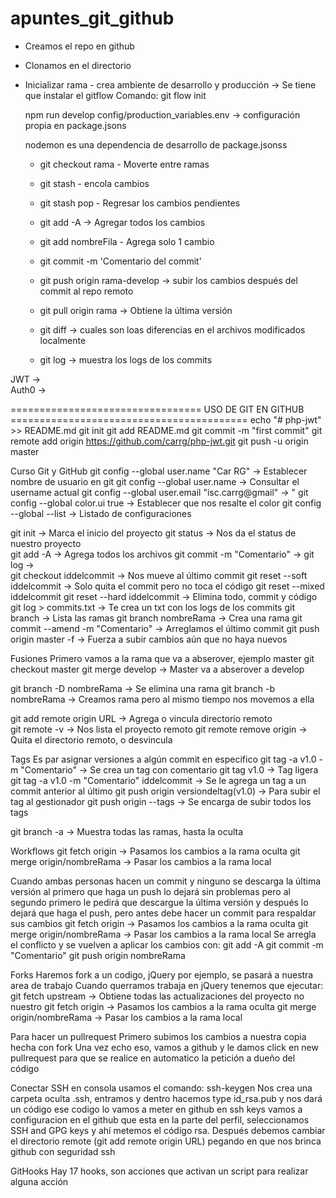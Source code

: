 # apuntes_git_github

* Creamos el repo en github
* Clonamos en el directorio
* Inicializar rama - crea ambiente de desarrollo y producción -> Se tiene que instalar el gitflow
	Comando: git flow init
	
	npm run develop config/production_variables.env -> configuración propia en package.jsons
	
	nodemon es una dependencia de desarrollo de package.jsonss
	
	
	- git checkout rama - Moverte entre ramas
	- git stash - encola cambios
	- git stash pop - Regresar los cambios pendientes
	
	- git add -A -> Agregar todos los cambios
	- git add nombreFila - Agrega solo 1 cambio
	- git commit -m 'Comentario del commit'
	- git push origin rama-develop -> subir los cambios después del commit al repo remoto
	- git pull origin rama -> Obtiene la última versión
	- git diff -> cuales son loas diferencias en el archivos modificados localmente
	- git log -> muestra los logs de los commits
	
JWT		->		
Auth0	->		



================================= USO DE GIT EN GITHUB =========================================
echo "# php-jwt" >> README.md
git init
git add README.md
git commit -m "first commit"
git remote add origin https://github.com/carrg/php-jwt.git
git push -u origin master

Curso Git y GitHub
git config --global user.name "Car RG"				->	Establecer nombre de usuario en git
git config --global user.name						->	Consultar el username actual
git config --global user.email "isc.carrg@gmail"	-> 	"
git config --global color.ui true					-> 	Establecer que nos resalte el color
git config --global --list							-> 	Listado de configuraciones

git init											->	Marca el inicio del proyecto
git status											-> 	Nos da el status de nuestro proyecto 	
git add -A 											-> 	Agrega todos los archivos
git commit -m "Comentario"							-> 
git log 											-> 	
git checkout iddelcommit 							-> 	Nos mueve al último commit
git reset --soft iddelcommit						-> 	Solo quita el commit pero no toca el código
git reset --mixed iddelcommit
git reset --hard iddelcommit						-> 	Elimina todo, commit y código
git log > commits.txt								->	Te crea un txt con los logs de los commits
git branch											-> 	Lista las ramas
git branch nombreRama								->	Crea una rama
git commit --amend -m "Comentario"					-> Arreglamos el último commit
git push origin master -f 							-> Fuerza a subir cambios aún que no haya nuevos

Fusiones
Primero vamos a la rama que va a abserover, ejemplo master
git checkout master
git merge develop									-> 	Master va a abserover a develop

git branch -D nombreRama							-> 	Se elimina una rama
git branch -b nombreRama							->	Creamos rama pero al mismo tiempo nos movemos a ella

git add remote origin URL							-> 	Agrega o vincula directorio remoto						
git remote -v 										-> 	Nos lista el proyecto remoto
git remote remove origin							->	Quita el directorio remoto, o desvincula

Tags
Es par asignar versiones a algún commit en especifico
git tag -a v1.0	-m "Comentario"						-> 	Se crea un tag con comentario
git tag v1.0										-> 	Tag ligera
git tag -a v1.0	-m "Comentario" iddelcommit			->	Se le agrega un tag a un commit anterior al último
git push origin versiondeltag(v1.0)					->	Para subir el tag al gestionador
git push origin --tags								->	Se encarga de subir todos los tags

git branch -a 										-> 	Muestra todas las ramas, hasta la oculta

Workflows
git fetch origin 									-> 	Pasamos los cambios a la rama oculta
git merge origin/nombreRama							->	Pasar los cambios a la rama local

Cuando ambas personas hacen un commit y ninguno se descarga la última versión al primero que haga un push lo dejará sin problemas pero al segundo primero
le pedirá que descargue la última versión y después lo dejará que haga el push, pero antes debe hacer un commit para respaldar sus cambios
git fetch origin 									-> 	Pasamos los cambios a la rama oculta
git merge origin/nombreRama							->	Pasar los cambios a la rama local
Se arregla el conflicto y se vuelven a aplicar los cambios con:
git add -A
git commit -m "Comentario"
git push origin nombreRama

Forks
Haremos fork a un codigo, jQuery por ejemplo, se pasará a nuestra area de trabajo
Cuando querramos trabaja en jQuery tenemos que ejecutar:
git fetch upstream									-> 	Obtiene todas las actualizaciones del proyecto no nuestro
git fetch origin 									-> 	Pasamos los cambios a la rama oculta
git merge origin/nombreRama							->	Pasar los cambios a la rama local

Para hacer un pullrequest
Primero subimos los cambios a nuestra copia hecha con fork
Una vez echo eso, vamos a github y le damos click en new pullrequest para que se realice en automatico la petición a dueño del código

Conectar SSH
en consola usamos el comando: ssh-keygen
Nos crea una carpeta oculta .ssh, entramos y dentro hacemos type id_rsa.pub
y nos dará un código ese codigo lo vamos a meter en github en ssh keys
vamos a configuracion en el github que esta en la parte del perfil, 
seleccionamos SSH and GPG keys y ahí metemos el código rsa.
Después debemos cambiar el directorio remote (git add remote origin URL) pegando en que nos brinca github con seguridad ssh

GitHooks
Hay 17 hooks, son acciones que activan un script para realizar alguna acción
